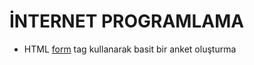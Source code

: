 # İNTERNET PROGRAMLAMA

- HTML [form](https://github.com/vedatonal38/internet-programlama/tree/main/0x01-form "form") tag kullanarak basit bir anket oluşturma
